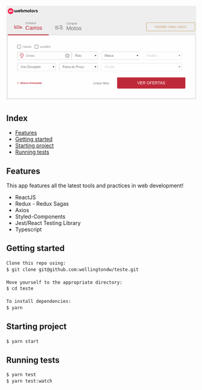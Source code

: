 <h1 align="center">
    <img src="src/assets/images/webmotors.png" >
</h1>

## Index

- [Features](#features)
- [Getting started](#getting-started)
- [Starting project](#starting-project)
- [Running tests](#running-tests)

## Features

This app features all the latest tools and practices in web development!

- ReactJS
- Redux - Redux Sagas
- Axios
- Styled-Components
- Jest/React Testing Library
- Typescript

## Getting started

```bash
Clone this repo using:
$ git clone git@github.com:wellingtondw/teste.git

Move yourself to the appropriate directory:
$ cd teste

To install dependencies:
$ yarn

```

## Starting project

```bash
$ yarn start
```

## Running tests

```bash
$ yarn test
$ yarn test:watch
```
